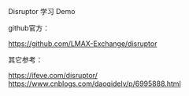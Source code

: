 Disruptor 学习 Demo


github官方： 

https://github.com/LMAX-Exchange/disruptor

其它参考：

https://ifeve.com/disruptor/
https://www.cnblogs.com/daoqidelv/p/6995888.html